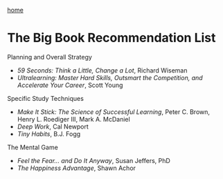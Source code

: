 <a href="https://drews.tips">home</a>
# The Big Book Recommendation List

Planning and Overall Strategy
- _59 Seconds: Think a Little, Change a Lot_, Richard Wiseman
- _Ultralearning: Master Hard Skills, Outsmart the Competition, and Accelerate Your Career_, Scott Young

Specific Study Techniques
- _Make It Stick: The Science of Successful Learning_, Peter C. Brown, Henry L. Roediger III, Mark A. McDaniel
- _Deep Work_, Cal Newport
- _Tiny Habits_, B.J. Fogg

The Mental Game
- _Feel the Fear... and Do It Anyway_, Susan Jeffers, PhD
- _The Happiness Advantage_, Shawn Achor
